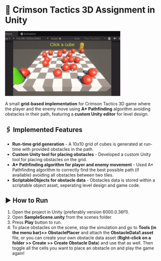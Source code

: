 
# 📜 Crimson Tactics 3D Assignment in Unity

<img src="https://github.com/vaibhavkrkm/Crimson-Tactics-3D-Assignment/blob/main/assignment_overview.gif?raw=true" width=380 height=auto>

A small **grid-based implementation** for Crimson Tactics 3D game where the player and the enemy move using **A\* Pathfinding** algorithm avoiding obstacles in their path, featuring a **custom Unity editor** for level design.

## 🖇️ Implemented Features
- **Run-time grid generation** - A 10x10 grid of cubes is generated at run-time with provided obstacles in the path.
- **Custom Unity tool for placing obstacles** - Developed a custom Unity tool for placing obstacles on the grid.
- **A\* Pathfinding algorithm for player and enemy movement** - Used A* Pathfinding algorithm to correctly find the best possible path (if available) avoiding all obstacles between two tiles.
- **ScriptableObjects for obstacle data** - Obstacles data is stored within a scriptable object asset, seperating level design and game code.

## ▶️ How to Run

1. Open the project in Unity (preferably version 6000.0.36f1).
2. Open **SampleScene.unity** from the scenes folder.
3. Press **Play** button to run.
4. To place obstacles on the scene, stop the simulation and go to **Tools (in the menu bar)>> ObstaclePlacer** and attach the **ObstacleData1.asset** file, or you can create your own obstacle data asset (**Right-click on a folder >> Create >> Create Obstacle Data**) and use that as well. Then toggle all the cells you want to place an obstacle on and play the game again!
